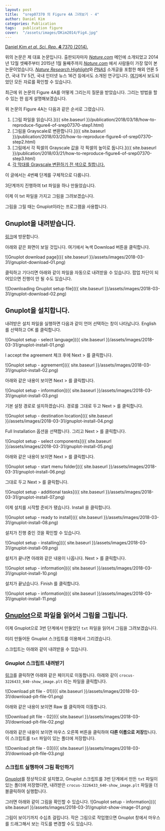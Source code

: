 ```yaml
---
layout: post
title:  "srep07370 의 Figure 4A 그려보기 - 4"
author: Daniel Kim
categories: Publication
tags:	publication figure
cover:  "/assets/images/DKim2014/Fig4.jpg"
---
```


[Daniel Kim *et al.* *Sci. Rep.* **4**:7370 (2014).](https://www.nature.com/articles/srep07370)

위의 논문은 제 대표 논문입니다. 출판되자마자 [*Nature.com*](https://www.nature.com/) 메인에 소개되었고 2014년 12월 셋째주부터 2015년 1월 둘째주까지 [*Nature.com*](https://www.nature.com/) 에서 사람들이 가장 많이 본 논문이었습니다. [*Nature Research Highlight*](http://www.natureasia.com/en/research/highlight/9640)와 [*PNAS*](http://www.pnas.org/content/112/25/7619.full) 소개글을 포함한 해외 언론 5건, 국내 TV 5건, 국내 인터넷 뉴스 16건 등에서도 소개된 연구입니다. [여기](http://danielykim.me/papers/DKim2014/)에서 보도되었던 모든 자료를 확인할 수 있습니다.

최근에 위 논문의 Figure 4A를 어떻게 그리는지 질문을 받았습니다. 그리는 방법을 할 수 있는 한 쉽게 설명해보겠습니다.

위 논문의 Figure 4A는 다음과 같은 순서로 그렸습니다.

1. [그림 파일을 읽습니다.]({{ site.baseurl }}/publication/2018/03/18/how-to-reproduce-figure4-of-srep07370-step1.html)
2. [그림을 Grayscale로 변환합니다.]({{ site.baseurl }}/publication/2018/03/20/how-to-reproduce-figure4-of-srep07370-step2.html)
3. [그림에서 각 픽셀의 Grayscale 값을 각 픽셀의 높이로 둡니다.]({{ site.baseurl }}/publication/2018/03/21/how-to-reproduce-figure4-of-srep07370-step3.html)
4. <U>각 막대를 Grayscale 변환하기 전 색으로 칠합니다.</U>

이 글에서는 4번째 단계를 구체적으로 다룹니다.

3단계까지 진행하여 txt 파일을 하나 만들었습니다. 

이제 이 txt 파일을 가지고 그림을 그려보겠습니다. 

그림을 그릴 때는 Gnuplot이라는 프로그램을 사용합니다.


## Gnuplot을 내려받습니다.
[링크](https://sourceforge.net/projects/gnuplot/)에 방문합니다. 

아래와 같은 화면이 보일 것입니다. 여기에서 녹색 Download 버튼을 클릭합니다.

![Gnuplot download page]({{ site.baseurl }}/assets/images/2018-03-31/gnuplot-download-01.png)

클릭하고 기다리면 아래와 같이 파일을 자동으로 내려받을 수 있습니다. 팝업 차단이 되어있으면 진행이 안 될 수도 있습니다.

![Downloading Gnuplot setup file]({{ site.baseurl }}/assets/images/2018-03-31/gnuplot-download-02.png)


## Gnuplot을 설치합니다.
내려받은 설치 파일을 실행하면 다음과 같이 언어 선택하는 창이 나타납니다. English 를 선택하고 OK 를 클릭합니다.

![Gnuplot setup - select language]({{ site.baseurl }}/assets/images/2018-03-31/gnuplot-install-01.png)

I accept the agreement 체크 후에 Next > 를 클릭합니다.

![Gnuplot setup - agreement]({{ site.baseurl }}/assets/images/2018-03-31/gnuplot-install-02.png)

아래와 같은 내용이 보이면 Next > 를 클릭합니다.

![Gnuplot setup - information]({{ site.baseurl }}/assets/images/2018-03-31/gnuplot-install-03.png)

기본 설정 경로로 설치하겠습니다. 경로를 그대로 두고 Next > 를 클릭합니다.

![Gnuplot setup - destination location]({{ site.baseurl }}/assets/images/2018-03-31/gnuplot-install-04.png)

Full Installation 옵션을 선택합니다. 그리고 Next > 를 클릭합니다.
  
![Gnuplot setup - select components]({{ site.baseurl }}/assets/images/2018-03-31/gnuplot-install-05.png)

아래와 같은 내용이 보이면 Next > 를 클릭합니다.

![Gnuplot setup - start menu folder]({{ site.baseurl }}/assets/images/2018-03-31/gnuplot-install-06.png)

그대로 두고 Next > 를 클릭합니다.

![Gnuplot setup - additional tasks]({{ site.baseurl }}/assets/images/2018-03-31/gnuplot-install-07.png)

이제 설치를 시작할 준비가 됐습니다. Install 을 클릭합니다.

![Gnuplot setup - ready to install]({{ site.baseurl }}/assets/images/2018-03-31/gnuplot-install-08.png)

설치가 진행 중인 것을 확인할 수 있습니다.

![Gnuplot setup - installing]({{ site.baseurl }}/assets/images/2018-03-31/gnuplot-install-09.png)

설치가 끝나면 아래와 같은 내용이 나옵니다. Next > 를 클릭합니다.

![Gnuplot setup - information]({{ site.baseurl }}/assets/images/2018-03-31/gnuplot-install-10.png)

설치가 끝났습니다. Finish 를 클릭합니다.

![Gnuplot setup - information]({{ site.baseurl }}/assets/images/2018-03-31/gnuplot-install-11.png)



## [Gnuplot](https://sourceforge.net/projects/gnuplot/)으로 파일을 읽어서 그림을 그립니다.
이제 Gnuplot으로 3번 단계에서 만들었던 `txt` 파일을 읽어서 그림을 그려보겠습니다.

미리 만들어둔 Gnuplot 스크립트를 이용해서 그리겠습니다.

스크립트는 아래와 같이 내려받을 수 있습니다.

### Gnuplot 스크립트 내려받기

[링크](https://github.com/danielykim-dev/reproduce-my-figures/tree/master/DKim2014-srep07370)를 클릭하면 아래와 같은 페이지로 이동합니다. 아래와 같이 `crocus-3226433_640-show_image.plt` 라는 파일을 클릭합니다.

![Download plt file - 01]({{ site.baseurl }}/assets/images/2018-03-31/download-plt-file-01.png)

아래와 같은 내용이 보이면 Raw 를 클릭하여 이동합니다.

![Download plt file - 02]({{ site.baseurl }}/assets/images/2018-03-31/download-plt-file-02.png)

아래와 같은 내용이 보이면 마우스 오른쪽 버튼을 클릭하여 **다른 이름으로 저장**합니다. 이 스크립트를 `txt` 파일이 있는 폴더에 저장합니다.

![Download plt file - 03]({{ site.baseurl }}/assets/images/2018-03-31/download-plt-file-03.png)


### 스크립트 실행하여 그림 확인하기
[Gnuplot](https://sourceforge.net/projects/gnuplot/)를 정상적으로 설치했고, Gnuplot 스크립트를 3번 단계에서 만든 `txt` 파일이 있는 폴더에 저장했다면, 내려받은 `crocus-3226433_640-show_image.plt` 파일을 더블클릭하여 실행합니다.

그러면 아래와 같이 그림을 확인할 수 있습니다. 
![Gnuplot setup - information]({{ site.baseurl }}/assets/images/2018-03-31/gnuplot-show-image-01.png)
  
그림이 보이기까지 수십초 걸립니다. 작은 그림으로 작업했으면 Gnuplot 창에서 마우스를 드래그해서 보는 각도를 변경할 수도 있습니다.

